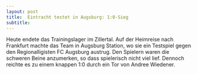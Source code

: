 ```yaml
---
layout: post
title:  Eintracht testet in Augsburg: 1:0-Sieg
subtitle:  
---
```


Heute endete das Trainingslager im Zillertal. Auf der Heimreise nach Frankfurt machte das Team in Augsburg Station, wo sie ein Testspiel gegen den Regionalligisten FC Augsburg austrug. Den Spielern waren die schweren Beine anzumerken, so dass spielerisch nicht viel lief. Dennoch reichte es zu einem knappen 1:0 durch ein Tor von Andree Wiedener.


